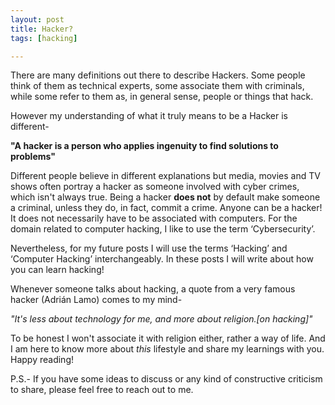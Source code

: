 ```yaml
---
layout: post
title: Hacker? 
tags: [hacking]

---
```


There are many definitions out there to describe Hackers. Some people think of them as technical experts, some associate them with criminals, while some refer to them as, in general sense, people or things that hack.

However my understanding of what it truly means to be a Hacker is different-

   **"A hacker is a person who applies ingenuity to find solutions to problems"**

Different people believe in different explanations but media, movies and TV shows often portray a hacker as someone involved with cyber crimes, which isn't always true. Being a hacker **does not** by default make someone a criminal, unless they do, in fact, commit a crime.
Anyone can be a hacker! It does not necessarily have to be associated with computers. For the domain related to computer hacking, I like to use the term ‘Cybersecurity’. 

Nevertheless, for my future posts I will use the terms ‘Hacking’ and ‘Computer Hacking’ interchangeably. In these posts I will write about how you can learn hacking!

Whenever someone talks about hacking, a quote from a very famous hacker (Adrián Lamo) comes to my mind-

   *"It's less about technology for me, and more about religion.[on hacking]"*

To be honest I won't associate it with religion either, rather a way of life. And I am here to know more about *this* lifestyle and share my learnings with you. Happy reading!

P.S.- If you have some ideas to discuss or any kind of constructive criticism to share, please feel free to reach out to me.

